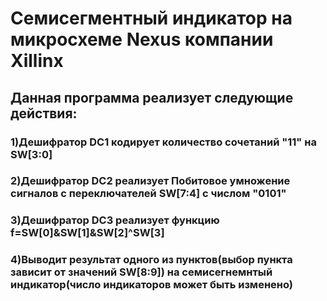 # Семисегментный индикатор на микросхеме Nexus компании Xillinx
## Данная программа реализует следующие действия:
### 1)Дешифратор DC1 кодирует количество сочетаний "11" на SW[3:0]
### 2)Дешифратор DC2 реализует Побитовое умножение сигналов с переключателей SW[7:4] с числом "0101"
### 3)Дешифратор DC3 реализует функцию f=SW[0]&SW[1]&SW[2]^SW[3]
### 4)Выводит результат одного из пунктов(выбор пункта зависит от значений SW[8:9]) на семисегнемнтый индикатор(число индикаторов может быть изменено)

